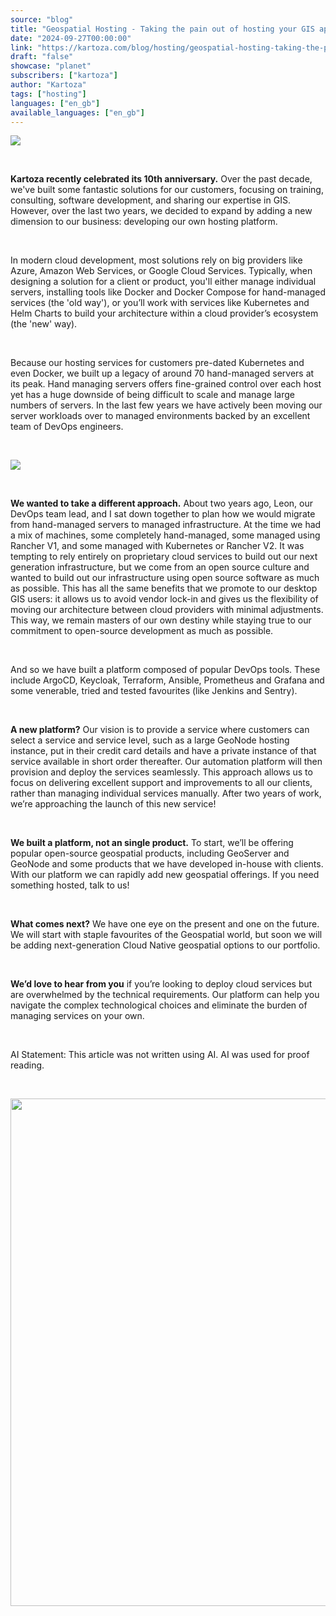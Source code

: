 ```yaml
---
source: "blog"
title: "Geospatial Hosting - Taking the pain out of hosting your GIS applications"
date: "2024-09-27T00:00:00"
link: "https://kartoza.com/blog/hosting/geospatial-hosting-taking-the-pain-out-of-hosting-your-gis-applications"
draft: "false"
showcase: "planet"
subscribers: ["kartoza"]
author: "Kartoza"
tags: ["hosting"]
languages: ["en_gb"]
available_languages: ["en_gb"]
---
```


<div class="ql-editor read-mode"><p><img src="https://kartoza.com/files/Wk5apyN.png" /></p><p><br /></p><p><strong>Kartoza recently celebrated its 10th anniversary.</strong> Over the past decade, we've built some fantastic solutions for our customers, focusing on training, consulting, software development, and sharing our expertise in GIS. However, over the last two years, we decided to expand by adding a new dimension to our business: developing our own hosting platform.</p><p><br /></p><p>In modern cloud development, most solutions rely on big providers like Azure, Amazon Web Services, or Google Cloud Services. Typically, when designing a solution for a client or product, you'll either manage individual servers, installing tools like Docker and Docker Compose for hand-managed services (the 'old way'), or you’ll work with services like Kubernetes and Helm Charts to build your architecture within a cloud provider’s ecosystem (the 'new' way).</p><p><br /></p><p>Because our hosting services for customers pre-dated Kubernetes and even Docker, we built up a legacy of around 70 hand-managed servers at its peak. Hand managing servers offers fine-grained control over each host yet has a huge downside of being difficult to scale and manage large numbers of servers. In the last few years we have actively been moving our server workloads over to managed environments backed by an excellent team of DevOps engineers.</p><p><br /></p><p><img src="https://kartoza.com/files/Q29Ercv.png" /></p><p><br /></p><p><strong>We wanted to take a different approach.</strong> About two years ago, Leon, our DevOps team lead, and I sat down together to plan how we would migrate from hand-managed servers to managed infrastructure. At the time we had a mix of machines, some completely hand-managed, some managed using Rancher V1, and some managed with Kubernetes or Rancher V2. It was tempting to rely entirely on proprietary cloud services to build out our next generation infrastructure, but we come from an open source culture and wanted to build out our infrastructure using open source software as much as possible. This has all the same benefits that we promote to our desktop GIS users: it allows us to avoid vendor lock-in and gives us the flexibility of moving our architecture between cloud providers with minimal adjustments. This way, we remain masters of our own destiny while staying true to our commitment to open-source development as much as possible.</p><p><br /></p><p>And so we have built a platform composed of popular DevOps tools. These include ArgoCD, Keycloak, Terraform, Ansible, Prometheus and Grafana and some venerable, tried and tested favourites (like Jenkins and Sentry).</p><p><br /></p><p><strong>A new platform?</strong> Our vision is to provide a service where customers can select a service and service level, such as a large GeoNode hosting instance, put in their credit card details and have a private instance of that service available in short order thereafter. Our automation platform will then provision and deploy the services seamlessly. This approach allows us to focus on delivering excellent support and improvements to all our clients, rather than managing individual services manually. After two years of work, we’re approaching the launch of this new service!</p><p><br /></p><p><strong>We built a platform, not an single product.</strong> To start, we’ll be offering popular open-source geospatial products, including GeoServer and GeoNode and some products that we have developed in-house with clients. With our platform we can rapidly add new geospatial offerings. If you need something hosted, talk to us!</p><p><br /></p><p><strong>What comes next?</strong> We have one eye on the present and one on the future. We will start with staple favourites of the Geospatial world, but soon we will be adding next-generation Cloud Native geospatial options to our portfolio.</p><p><br /></p><p><strong>We’d love to hear from you</strong> if you’re looking to deploy cloud services but are overwhelmed by the technical requirements. Our platform can help you navigate the complex technological choices and eliminate the burden of managing services on your own.</p><p><br /></p><p>AI Statement: This article was not written using AI. AI was used for proof reading.</p><p><br /></p><p><img src="https://kartoza.com/files/YAVSed4.png" width="812" /></p></div>
